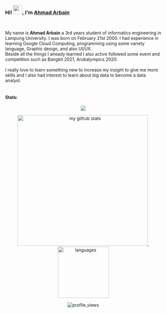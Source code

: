 ### Hi! <img src="https://github.com/TheDudeThatCode/TheDudeThatCode/blob/master/Assets/Hi.gif" width="29px">, I'm [Ahmad Arbain](https://www.linkedin.com/in/ahmad-arbain-33201b1bb/) 
</br>

My name is **Ahmad Arbain** a 3rd years student of informatics engineering in Lampung University. I was born on February 21st 2000. I had experience in learning Google Cloud Computing, programming using some variety language, Graphic design, and also UI/UX. <br> 
Beside all the things I already learned I also active followed some event and competition such as Bangkit 2021, Arubalympics 2020. 
<br><br>I really love to learn something new to increase my insight to give me more skills and I also had interest to learn about big data to become a data analyst.<br><br> 

#### Stats:  

<!-- thropy -->
<a href="https://rifqirosyidi.github.io">
    <p align="center">
        <img src="https://github-profile-trophy.vercel.app/?username=ahmadarbain&column=7&theme=onedark" width="`1000"/>
    </p>
</a>

<!-- status codes -->
<a align="center" href="https://ahmadarbain.github.io">
    <p align="center">
    <img src="https://github-readme-stats.vercel.app/api?username=ahmadarbain&show_icons=true&theme=radical" alt="my github stats" width="420"/>&nbsp;
    <img src="https://github-readme-stats.vercel.app/api/top-langs/?username=ahmadarbain&hide=css,tsql,blade,%20jupyter+notebook&langs_count=10&theme=radical&layout=compact" alt="languages" height="165">
    </p>
</a>

<p align="center">
 <img src="https://komarev.com/ghpvc/?username=ahmadarbain&color=brightgreen&style=flat-square" alt="profile_views"/>
</p>
